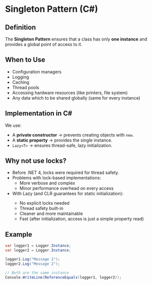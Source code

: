 ﻿# Singleton Pattern (C#)

## Definition
The **Singleton Pattern** ensures that a class has only **one instance** and provides a global point of access to it.

## When to Use
- Configuration managers
- Logging
- Caching
- Thread pools
- Accessing hardware resources (like printers, file system)
- Any data which to be shared globally (same for every instance)

## Implementation in C#
We use:
- A **private constructor** → prevents creating objects with `new`.
- A **static property** → provides the single instance.
- `Lazy<T>` → ensures thread-safe, lazy initialization.

## Why not use locks?
- Before .NET 4, locks were required for thread safety.
- Problems with lock-based implementations:
	- More verbose and complex
	- Minor performance overhead on every access
- With Lazy<T> (and CLR guarantees for static initialization):
	- No explicit locks needed
	- Thread safety built-in
	- Cleaner and more maintainable
	- Fast (after initialization, access is just a simple property read)

## Example
```csharp
var logger1 = Logger.Instance;
var logger2 = Logger.Instance;

logger1.Log("Message 1");
logger2.Log("Message 2");

// Both are the same instance
Console.WriteLine(ReferenceEquals(logger1, logger2));
